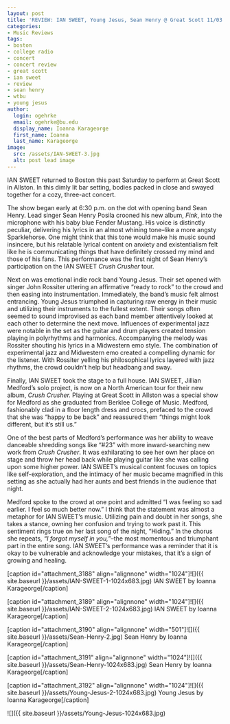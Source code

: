 ```yaml
---
layout: post
title: 'REVIEW: IAN SWEET, Young Jesus, Sean Henry @ Great Scott 11/03'
categories:
- Music Reviews
tags:
- boston
- college radio
- concert
- concert review
- great scott
- ian sweet
- review
- sean henry
- wtbu
- young jesus
author:
  login: ogehrke
  email: ogehrke@bu.edu
  display_name: Ioanna Karageorge
  first_name: Ioanna
  last_name: Karageorge
image:
  src: /assets/IAN-SWEET-3.jpg
  alt: post lead image
---
```

IAN SWEET returned to Boston this past Saturday to perform at Great Scott in Allston. In this dimly lit bar setting, bodies packed in close and swayed together for a cozy, three-act concert.

The show began early at 6:30 p.m. on the dot with opening band Sean Henry. Lead singer Sean Henry Posila crooned his new album, _Fink_, into the microphone with his baby blue Fender Mustang. His voice is distinctly peculiar, delivering his lyrics in an almost whining tone–like a more angsty Sparklehorse. One might think that this tone would make his music sound insincere, but his relatable lyrical content on anxiety and existentialism felt like he is communicating things that have definitely crossed my mind and those of his fans. This performance was the first night of Sean Henry’s participation on the IAN SWEET _Crush Crusher_ tour.

Next on was emotional indie rock band Young Jesus. Their set opened with singer John Rossiter uttering an affirmative “ready to rock” to the crowd and then easing into instrumentation. Immediately, the band’s music felt almost entrancing. Young Jesus triumphed in capturing raw energy in their music and utilizing their instruments to the fullest extent. Their songs often seemed to sound improvised as each band member attentively looked at each other to determine the next move. Influences of experimental jazz were notable in the set as the guitar and drum players created tension playing in polyrhythms and harmonics. Accompanying the melody was Rossiter shouting his lyrics in a Midwestern emo style. The combination of experimental jazz and Midwestern emo created a compelling dynamic for the listener. With Rossiter yelling his philosophical lyrics layered with jazz rhythms, the crowd couldn’t help but headbang and sway.

Finally, IAN SWEET took the stage to a full house. IAN SWEET, Jillian Medford’s solo project, is now on a North American tour for their new album, _Crush Crusher._ Playing at Great Scott in Allston was a special show for Medford as she graduated from Berklee College of Music. Medford, fashionably clad in a floor length dress and crocs, prefaced to the crowd that she was “happy to be back” and reassured them “things might look different, but it’s still us.”

One of the best parts of Medford’s performance was her ability to weave danceable shredding songs like “#23” with more inward-searching new work from _Crush Crusher_. It was exhilarating to see her own her place on stage and throw her head back while playing guitar like she was calling upon some higher power. IAN SWEET’s musical content focuses on topics like self-exploration, and the intimacy of her music became magnified in this setting as she actually had her aunts and best friends in the audience that night.

Medford spoke to the crowd at one point and admitted “I was feeling so sad earlier. I feel so much better now.” I think that the statement was almost a metaphor for IAN SWEET’s music. Utilizing pain and doubt in her songs, she takes a stance, owning her confusion and trying to work past it. This sentiment rings true on her last song of the night, “Hiding.” In the chorus she repeats, _“I forgot myself in you,”_–the most momentous and triumphant part in the entire song. IAN SWEET’s performance was a reminder that it is okay to be vulnerable and acknowledge your mistakes, that it’s a sign of growing and healing.

\[caption id="attachment\_3188" align="alignnone" width="1024"\]![]({{ site.baseurl }}/assets/IAN-SWEET-1-1024x683.jpg) IAN SWEET by Ioanna Karageorge\[/caption\]

\[caption id="attachment\_3189" align="alignnone" width="1024"\]![]({{ site.baseurl }}/assets/IAN-SWEET-2-1024x683.jpg) IAN SWEET by Ioanna Karageorge\[/caption\]

\[caption id="attachment\_3190" align="alignnone" width="501"\]![]({{ site.baseurl }}/assets/Sean-Henry-2.jpg) Sean Henry by Ioanna Karageorge\[/caption\]

\[caption id="attachment\_3191" align="alignnone" width="1024"\]![]({{ site.baseurl }}/assets/Sean-Henry-1024x683.jpg) Sean Henry by Ioanna Karageorge\[/caption\]

\[caption id="attachment\_3192" align="alignnone" width="1024"\]![]({{ site.baseurl }}/assets/Young-Jesus-2-1024x683.jpg) Young Jesus by Ioanna Karageorge\[/caption\]

![]({{ site.baseurl }}/assets/Young-Jesus-1024x683.jpg)